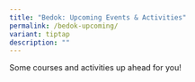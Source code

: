 ```yaml
---
title: "Bedok: Upcoming Events & Activities"
permalink: /bedok-upcoming/
variant: tiptap
description: ""
---
```

<p>Some courses and activities up ahead for you!</p>